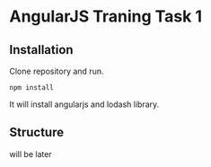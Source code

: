 AngularJS Traning Task 1
===
Installation
---
Clone repository and run. 
```
npm install
```
It will install angularjs and lodash library. 

Structure
---
will be later